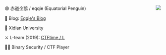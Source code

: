 <img align="right" src="https://github-readme-stats.vercel.app/api?username=victoryang00&show_icons=true&icon_color=0366d6&bg_color=ffffff&hide_title=true" />
😄 赤道企鹅 / eqqie (Equatorial Penguin)

📕 Blog: [Eqqie's Blog](https://eqqie.cn/)

🏫 Xidian University

⚔️ L-team (2019): [CTFtime / L](https://ctftime.org/team/11724)

🧑‍💻 Binary Security / CTF Player
